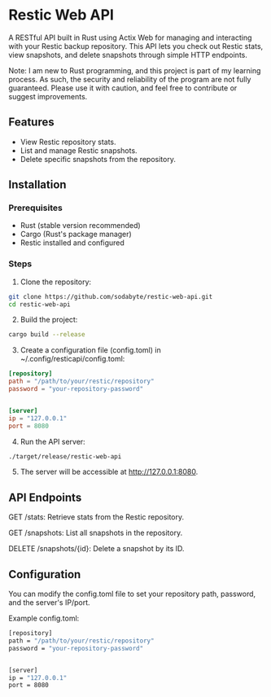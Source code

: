 # Restic Web API


A RESTful API built in Rust using Actix Web for managing and interacting with your Restic backup repository. This API lets you check out Restic stats, view snapshots, and delete snapshots through simple HTTP endpoints.


Note: I am new to Rust programming, and this project is part of my learning process. As such, the security and reliability of the program are not fully guaranteed. Please use it with caution, and feel free to contribute or suggest improvements.


## Features


- View Restic repository stats.
- List and manage Restic snapshots.
- Delete specific snapshots from the repository.




## Installation


### Prerequisites


- Rust (stable version recommended)
- Cargo (Rust's package manager)
- Restic installed and configured




### Steps


1. Clone the repository:


```bash
git clone https://github.com/sodabyte/restic-web-api.git
cd restic-web-api
```


2. Build the project:


```bash
cargo build --release
```


3. Create a configuration file (config.toml) in ~/.config/resticapi/config.toml:


```toml
[repository]
path = "/path/to/your/restic/repository"
password = "your-repository-password"


[server]
ip = "127.0.0.1"
port = 8080
```


4. Run the API server:


```bash
./target/release/restic-web-api
```


5. The server will be accessible at http://127.0.0.1:8080.


## API Endpoints


GET /stats: Retrieve stats from the Restic repository.


GET /snapshots: List all snapshots in the repository.


DELETE /snapshots/{id}: Delete a snapshot by its ID.




## Configuration


You can modify the config.toml file to set your repository path, password, and the server's IP/port.


Example config.toml:


```bash
[repository]
path = "/path/to/your/restic/repository"
password = "your-repository-password"


[server]
ip = "127.0.0.1"
port = 8080
```
